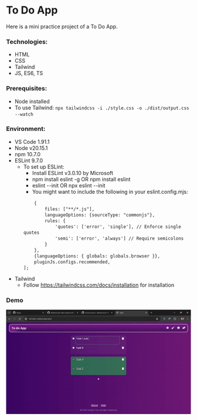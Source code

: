 # To Do App

Here is a mini practice project of a To Do App.

### Technologies:
- HTML
- CSS
- Tailwind
- JS, ES6, TS

### Prerequisites:
- Node installed
- To use Tailwind: ``` npx tailwindcss -i ./style.css -o ./dist/output.css --watch ```

### Environment:
- VS Code 1.91.1
- Node v20.15.1
- npm 10.7.0
- ESLint 9.7.0
    - To set up ESLint:
        - Install ESLint v3.0.10 by Microsoft
        - npm install eslint -g OR npm install eslint
        - eslint --init OR npx eslint --init
        - You might want to include the following in your eslint.config.mjs:
        ``` export default [
            {
                files: ["**/*.js"],
                languageOptions: {sourceType: "commonjs"},
                rules: {
                    'quotes': ['error', 'single'], // Enforce single quotes
                    'semi': ['error', 'always'] // Require semicolons
                }
            },
            {languageOptions: { globals: globals.browser }},
            pluginJs.configs.recommended,
        ]; 
        ```
- Tailwind
    - Follow https://tailwindcss.com/docs/installation for installation


### Demo
![Demo of the project](./img/show.gif)
